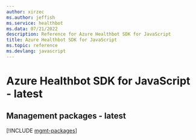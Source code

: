 ```yaml
---
author: xirzec
ms.author: jeffish
ms.service: healthbot
ms.data: 07/21/2022
description: Reference for Azure Healthbot SDK for JavaScript
title: Azure Healthbot SDK for JavaScript
ms.topic: reference
ms.devlang: javascript
---
```

# Azure Healthbot SDK for JavaScript - latest

## Management packages - latest
[!INCLUDE [mgmt-packages](healthbot-mgmt-index.md)]
